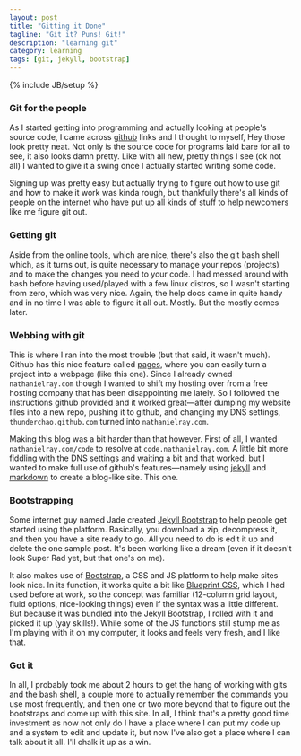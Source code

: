 ```yaml
---
layout: post
title: "Gitting it Done"
tagline: "Git it? Puns! Git!"
description: "learning git"
category: learning
tags: [git, jekyll, bootstrap]
---
```

{% include JB/setup %}

### Git for the people

As I started getting into programming and actually looking at people's source 
code, I came across [github](http://www.github.com) links and I thought to 
myself, Hey those look pretty neat. Not only is the source code for programs 
laid bare for all to see, it also looks damn pretty. Like with all new, pretty 
things I see (ok not all) I wanted to give it a swing once I actually started 
writing some code.

Signing up was pretty easy but actually trying to figure out how to use git 
and how to make it work was kinda rough, but thankfully there's all kinds of 
people on the internet who have put up all kinds of stuff to help newcomers 
like me figure git out.

### Getting git

Aside from the online tools, which are nice, there's also the git bash shell 
which, as it turns out, is quite necessary to manage your repos (projects) 
and to make the changes you need to your code. I had messed around with bash 
before having used/played with a few linux distros, so I wasn't starting from 
zero, which was very nice. Again, the help docs came in quite handy and in no 
time I was able to figure it all out. Mostly. But the mostly comes later.

### Webbing with git

This is where I ran into the most trouble (but that said, it wasn't much). 
Github has this nice feature called [pages](http://pages.github.com), where 
you can easily turn a project into a webpage (like this one). Since I already 
owned `nathanielray.com` though I wanted to shift my hosting over from a 
free hosting company that has been disappointing me lately. So I followed the 
instructions github provided and it worked great&mdash;after dumping my website 
files into a new repo, pushing it to github, and changing my DNS settings, 
`thunderchao.github.com` turned into `nathanielray.com`.

Making this blog was a bit harder than that however. First of all, I wanted
`nathanielray.com/code` to resolve at `code.nathanielray.com`. A little bit 
more fiddling with the DNS settings and waiting a bit and that worked, but I 
wanted to make full use of github's features&mdash;namely using [jekyll](https://github.com/mojombo/jekyll) 
and [markdown](http://daringfireball.net/projects/markdown) to create a blog-like 
site. This one.

### Bootstrapping

Some internet guy named Jade created [Jekyll Bootstrap](http://jekyllbootstrap.com/) 
to help people get started using the platform. Basically, you download a zip, 
decompress it, and then you have a site ready to go. All you need to do is edit 
it up and delete the one sample post. It's been working like a dream (even if 
it doesn't look Super Rad yet, but that one's on me).

It also makes use of [Bootstrap](http://twitter.github.com/bootstrap/), a CSS 
and JS platform to help make sites look nice. In its function, it works quite 
a bit like [Blueprint CSS](http://blueprintcss.org), which I had used before 
at work, so the concept was familiar (12-column grid layout, fluid options, 
nice-looking things) even if the syntax was a little different. But because it 
was bundled into the Jekyll Bootstrap, I rolled with it and picked it up (yay 
skills!). While some of the JS functions still stump me as I'm playing with it 
on my computer, it looks and feels very fresh, and I like that.

### Got it

In all, I probably took me about 2 hours to get the hang of working with gits 
and the bash shell, a couple more to actually remember the commands you use most 
frequently, and then one or two more beyond that to figure out the bootstraps 
and come up with this site. In all, I think that's a pretty good time investment 
as now not only do I have a place where I can put my code up and a system to edit 
and update it, but now I've also got a place where I can talk about it all. 
I'll chalk it up as a win.
